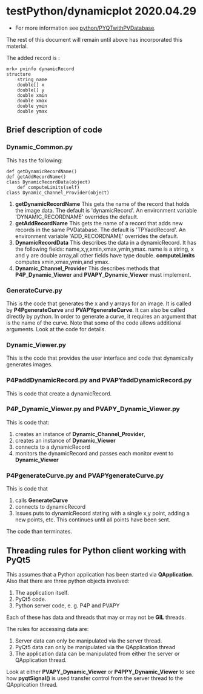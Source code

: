 # testPython/dynamicplot 2020.04.29

- For more information see
   [python/PYQTwithPVDatabase](https://mrkraimer.github.io/website/developerGuide/python/PYQTwithPVDatabase.html).

The rest of this document will remain until above has incorporated this material.



The added record is :

    mrk> pvinfo dynamicRecord
    structure
        string name
        double[] x
        double[] y
        double xmin
        double xmax
        double ymin
        double ymax






## Brief description of code

### Dynamic_Common.py

This has the following:

    def getDynamicRecordName()
    def getAddRecordName() 
    class DynamicRecordData(object)
        def computeLimits(self)
    class Dynamic_Channel_Provider(object)

1) **getDynamicRecordName**
This gets the name of the record that holds the image data.
The default is 'dynamicRecord'.
An environment variable 'DYNAMIC_RECORDNAME' overrides the default.
2) **getAddRecordName**
This gets the name of a record that adds new records in the same PVDatabase.
The default is 'TPYaddRecord'.
An environment variable 'ADD_RECORDNAME' overrides the default.
3) **DynamicRecordData**
This describes the data in a dynamicRecord.
It has the following fields: name,x,y,xmin,xmax,ymin,ymax.
name is a string, x and y are double array,all other fields have type double.
**computeLimits** computes xmin,xmax,ymin,and ymax.
4) **Dynamic_Channel_Provider**
This describes methods that **P4P_Dynamic_Viewer** and **PVAPY_Dynamic_Viewer** must implement.
    

### GenerateCurve.py

This is the code that generates the x and y arrays for an image.
It is called by **P4PgenerateCurve** and **PVAPYgenerateCurve**.
It can also be called directly by python.
In order to generate a curve, it requires an argument that is the name of the curve.
Note that some of the code allows additional arguments.
Look at the code for details.

### Dynamic_Viewer.py

This is the code that provides the user interface and code that dynamically generates images.

### P4PaddDynamicRecord.py and PVAPYaddDynamicRecord.py

This is code that create a dynamicRecord.

### P4P_Dynamic_Viewer.py and PVAPY_Dynamic_Viewer.py

This is code that:
1) creates an instance of **Dynamic_Channel_Provider**,
2) creates an instance of **Dynamic_Viewer**
3) connects to a dynamicRecord
4) monitors the dynamicRecord and passes each monitor event to **Dynamic_Viewer**

### P4PgenerateCurve.py and PVAPYgenerateCurve.py

This is code that 
1) calls **GenerateCurve**
2) connects to dynamicRecord
3) Issues puts to dynamicRecord stating with a single x,y point, adding a new points, etc.
This continues until all points have been sent.

The code than terminates.

## Threading rules for Python client working with PyQt5

This assumes that a Python application has been started via **QApplication**.
Also that there are three python objects involved:

1) The application itself.
2) PyQt5 code.
3) Python server code, e. g. P4P and PVAPY

Each of these has data and threads that may or may not be **GIL** threads.

The rules for accessing data are:

1) Server data can only be manipulated via the server thread.
2) PyQt5 data can only be manipulated via the QApplication thread
3) The application data can be manipulated from either the server or QApplication thread.

Look at either **PVAPY_Dynamic_Viewer** or **P4PPY_Dynamic_Viewer** to see how **pyqtSignal()**
is used transfer control from the server thread to the QApplication thread.

